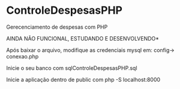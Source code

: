 # ControleDespesasPHP
 Gerecenciamento de despesas com PHP

 AINDA NÃO FUNCIONAL, ESTUDANDO E DESENVOLVENDO*
 
Após baixar o arquivo, modifique as credenciais mysql em: config-> conexao.php 

Inicie o seu banco com sqlControleDespesasPHP.sql

Inicie a aplicação dentro de public com php -S localhost:8000
